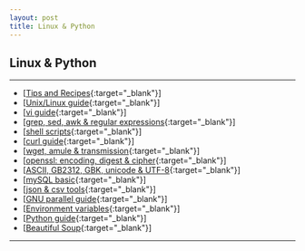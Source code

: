 ```yaml
---
layout: post
title: Linux & Python
---
```

## Linux & Python

***

- [[Tips and Recipes][add00]{:target="_blank"}]    
- [[Unix/Linux guide][add001]{:target="_blank"}]    
- [[vi guide][add13]{:target="_blank"}]    
- [[grep, sed, awk & regular expressions][add01]{:target="_blank"}]    
- [[shell scripts][add02]{:target="_blank"}]    
- [[curl guide][add03]{:target="_blank"}]    
- [[wget, amule & transmission][add04]{:target="_blank"}]    
- [[openssl: encoding, digest & cipher][add05]{:target="_blank"}]    
- [[ASCII, GB2312, GBK, unicode & UTF-8][add06]{:target="_blank"}]    
- [[mySQL basic][add07]{:target="_blank"}]    
- [[json & csv tools][add08]{:target="_blank"}]    
- [[GNU parallel guide][add09]{:target="_blank"}]    
- [[Environment variables][add10]{:target="_blank"}]    
- [[Python guide][add11]{:target="_blank"}]    
- [[Beautiful Soup][add12]{:target="_blank"}]    

[add00]:http://about.uuspider.com/2015/10/15/tips.html
[add001]:http://about.uuspider.com/2015/07/06/linuxbeginner.html
[add01]:http://about.uuspider.com/2015/07/15/grep.html
[add02]:http://about.uuspider.com/2015/07/28/shell.html
[add03]:http://about.uuspider.com/2015/07/25/curl.html
[add04]:http://about.uuspider.com/2015/06/21/downloadtool.html
[add05]:http://about.uuspider.com/2015/08/07/sslinshell.html
[add06]:http://about.uuspider.com/2015/07/20/decode.html
[add07]:http://about.uuspider.com/2015/08/02/mysql.html
[add08]:http://about.uuspider.com/2015/08/23/csvkit.html
[add09]:http://about.uuspider.com/2015/09/22/parallel.html
[add10]:http://about.uuspider.com/2015/10/31/envvar.html
[add11]:http://about.uuspider.com/2015/11/11/python.html
[add12]:http://about.uuspider.com/2015/08/04/beautifulsoup.html
[add13]:http://about.uuspider.com/2015/11/28/vi.html

***
